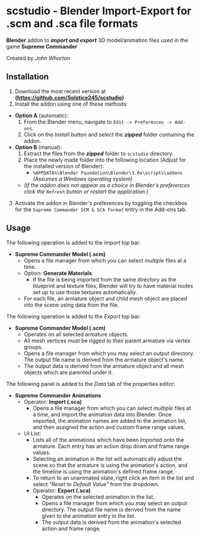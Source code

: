 # scstudio - Blender Import-Export for .scm and .sca file formats

__Blender__ addon to ___import and export___ 3D model/animation files used in the game __Supreme Commander__

Created by *John Wharton*

## Installation

1. Download the most recent version at __(https://github.com/Solstice245/scstudio)__
2. Install the addon using one of these methods:
- __Option A__ (automatic):
    1. From the Blender menu, navigate to `Edit -> Preferences -> Add-ons`.
    2. Click on the _Install_ button and select the ___zipped___ folder containing the addon.
- __Option B__ (manual):
    1. Extract the files from the ___zipped___ folder to `scstudio` directory.
    2. Place the newly made folder into the following location (Adjust for the installed version of Blender):
        - `%APPDATA%\Blender Foundation\Blender\3.0x\scripts\addons` _(Assumes a Windows operating system)_
    - _(If the addon does not appear as a choice in Blender's preferences click the `Refresh` button or restart the application.)_
3. Activate the addon in Blender's preferences by toggling the checkbox for the `Supreme Commander SCM & SCA format` entry in the Add-ons tab.

## Usage

The following operation is added to the _Import_ top bar:
- __Supreme Commander Model (.scm)__
    - Opens a file manager from which you can select _multiple_ files at a time.
    - Option: __Generate Materials__
        - If the file is being imported from the same directory as the blueprint and texture files, Blender will try to have material nodes set up to use those textures automatically.
    - For each file, an armature object and child mesh object are placed into the scene using data from the file.

The following operation is added to the _Export_ top bar:
- __Supreme Commander Model (.scm)__
    - Operates on all selected armature objects.
    - All mesh vertices must be rigged to their parent armature via vertex groups.
    - Opens a file manager from which you may select an output directory. The output file name is derived from the armature object's name.
    - The output data is derived from the armature object and all mesh objects which are parented under it.

The following panel is added to the _Data_ tab of the properties editor:
- __Supreme Commander Animations__
    - Operator: __Import (.sca)__
        - Opens a file manager from which you can select _multiple_ files at a time, and import the animation data into Blender. Once imported, the animation names are added to the animation list, and then assigned the action and custom frame range values.
    - UI List:
        - Lists all of the animations which have been imported onto the armature. Each entry has an action drop down and frame range values.
        - Selecting an animation in the list will automatically adjust the scene so that the armature is using the animation's action, and the timeline is using the animation's defined frame range.
        - To return to an unanimated state, right click an item in the list and select _"Reset to Default Value"_ from the dropdown.
        - Operator: __Export (.sca)__
            - Operates on the selected animation in the list.
            - Opens a file manager from which you may select an output directory. The output file name is derived from the name given to the animation entry in the list.
            - The output data is derived from the animation's selected action and frame range.
